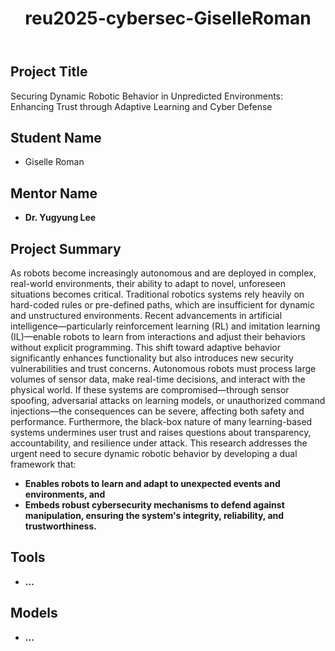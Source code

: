 <!DOCTYPE html>
<html lang="en">
<body>
    <header>
        <h1>reu2025-cybersec-GiselleRoman</h1>
    </header>
    <section>
                <h2>Project Title</h2>
        <p>
            Securing Dynamic Robotic Behavior in Unpredicted Environments: Enhancing Trust through Adaptive Learning and Cyber Defense
        </p>
    </section>
    <section>
        <h2>Student Name</h2>
        <ul>
            <li>Giselle Roman</li>
        </ul>
    </section>
    <section>
        <h2>Mentor Name</h2>
        <ul>
            <li><strong>Dr. Yugyung Lee</strong></li>
        </ul>
    </section>
    <section>
        <h2>Project Summary</h2>
        <p>
            As robots become increasingly autonomous and are deployed in complex, real-world environments, their ability to adapt to novel, unforeseen situations becomes critical. Traditional robotics systems rely heavily on hard-coded rules or pre-defined paths, which are insufficient for dynamic and unstructured environments. Recent advancements in artificial intelligence—particularly reinforcement learning (RL) and imitation learning (IL)—enable robots to learn from interactions and adjust their behaviors without explicit programming. This shift toward adaptive behavior significantly enhances functionality but also introduces new security vulnerabilities and trust concerns.
Autonomous robots must process large volumes of sensor data, make real-time decisions, and interact with the physical world. If these systems are compromised—through sensor spoofing, adversarial attacks on learning models, or unauthorized command injections—the consequences can be severe, affecting both safety and performance. Furthermore, the black-box nature of many learning-based systems undermines user trust and raises questions about transparency, accountability, and resilience under attack.
This research addresses the urgent need to secure dynamic robotic behavior by developing a dual framework that:
          <ul>
            <li><strong>Enables robots to learn and adapt to unexpected events and environments, and</strong></li>
            <li><strong>Embeds robust cybersecurity mechanisms to defend against manipulation, ensuring the system's integrity, reliability, and trustworthiness.
</strong></li>
        </ul>
        </p>
    </section>
        <section>
        <h2>Tools</h2>
          <ul>
            <li><strong>...</strong></li>
        </ul>
    </section>
    <section>
        <h2>Models</h2>
          <ul>
            <li><strong>...</strong></li>
        </ul>
    </section>
</body>
</html>
